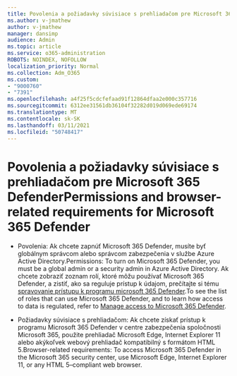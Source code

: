 ```yaml
---
title: Povolenia a požiadavky súvisiace s prehliadačom pre Microsoft 365 Defender
ms.author: v-jmathew
author: v-jmathew
manager: dansimp
audience: Admin
ms.topic: article
ms.service: o365-administration
ROBOTS: NOINDEX, NOFOLLOW
localization_priority: Normal
ms.collection: Adm_O365
ms.custom:
- "9000760"
- "7391"
ms.openlocfilehash: a4f25f5cdcfefaad91f12864dfaa2e000c357716
ms.sourcegitcommit: 6312ee31561db36104f32282d019d069ede69174
ms.translationtype: MT
ms.contentlocale: sk-SK
ms.lasthandoff: 03/11/2021
ms.locfileid: "50748417"
---
```

# <a name="permissions-and-browser-related-requirements-for-microsoft-365-defender"></a><span data-ttu-id="73be9-102">Povolenia a požiadavky súvisiace s prehliadačom pre Microsoft 365 Defender</span><span class="sxs-lookup"><span data-stu-id="73be9-102">Permissions and browser-related requirements for Microsoft 365 Defender</span></span>

- <span data-ttu-id="73be9-103">Povolenia: Ak chcete zapnúť Microsoft 365 Defender, musíte byť globálnym správcom alebo správcom zabezpečenia v službe Azure Active Directory.</span><span class="sxs-lookup"><span data-stu-id="73be9-103">Permissions: To turn on Microsoft 365 Defender, you must be a global admin or a security admin in Azure Active Directory.</span></span> <span data-ttu-id="73be9-104">Ak chcete zobraziť zoznam rolí, ktoré môžu používať Microsoft 365 Defender, a zistiť, ako sa reguluje prístup k údajom, prečítajte si tému [spravovanie prístupu k programu microsoft 365 Defender](https://go.microsoft.com/fwlink/?linkid=2143626).</span><span class="sxs-lookup"><span data-stu-id="73be9-104">To see the list of roles that can use Microsoft 365 Defender, and to learn how access to data is regulated, refer to [Manage access to Microsoft 365 Defender](https://go.microsoft.com/fwlink/?linkid=2143626).</span></span>

- <span data-ttu-id="73be9-105">Požiadavky súvisiace s prehliadačom: Ak chcete získať prístup k programu Microsoft 365 Defender v centre zabezpečenia spoločnosti Microsoft 365, použite prehliadač Microsoft Edge, Internet Explorer 11 alebo akýkoľvek webový prehliadač kompatibilný s formátom HTML 5.</span><span class="sxs-lookup"><span data-stu-id="73be9-105">Browser-related requirements: To access Microsoft 365 Defender in the Microsoft 365 security center, use Microsoft Edge, Internet Explorer 11, or any HTML 5–compliant web browser.</span></span>
